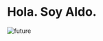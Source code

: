 <html>
<h1>Hola. Soy Aldo.</h1>





![future](https://github.com/user-attachments/assets/0cd00211-f780-48ed-8cc5-3c0227ceceaa)


</html>


<!--
**AldousTheWise/AldousTheWise** is a ✨ _special_ ✨ repository because its `README.md` (this file) appears on your GitHub profile.

Here are some ideas to get you started:

- 🔭 I’m currently working on ...
- 🌱 I’m currently learning ...
- 👯 I’m looking to collaborate on ...
- 🤔 I’m looking for help with ...
- 💬 Ask me about ...
- 📫 How to reach me: ...
- 😄 Pronouns: ...
- ⚡ Fun fact: ...
-->
